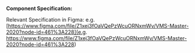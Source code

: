 **Component Specification:**

Relevant Specification in Figma: e.g. [https://www.figma.com/file/Z1xej3fOaVQePzWcuORNxmWv/VMS-Master-2020?node-id=461%3A228](e.g. https://www.figma.com/file/Z1xej3fOaVQePzWcuORNxmWv/VMS-Master-2020?node-id=461%3A228)
